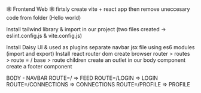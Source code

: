 🕸️ Frontend Web 🕸️
firtsly create vite + react app
then remove uneccesary code from folder (Hello world)

Install tailwind library & import in our project
(two files created -> eslint.config.js & vite.config.js)

Install Daisy UI & used as plugins
separate navbar jsx file
using es6 modules (import and export)
Install react router dom
create browser router > routes > route = / base > route children
create an outlet in our body component
create a footer component

BODY - 
  NAVBAR
  ROUTE=/ => FEED
  ROUTE=/LOGIN => LOGIN
  ROUTE=/CONNECTIONS => CONNECTIONS
  ROUTE=/PROFILE => PROFILE
